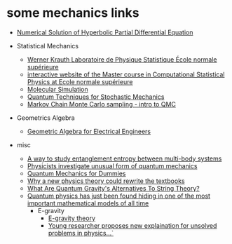 # some mechanics links

+ [Numerical Solution of Hyperbolic Partial Differential Equation](https://services.math.duke.edu/~jliu/math226/book2.pdf)

+ Statistical Mechanics
    + [Werner Krauth Laboratoire de Physique Statistique École normale supérieure](http://www.lps.ens.fr/~krauth/index.php/Main_Page)
    + [interactive website of the Master course in Computational Statistical Physics at Ecole normale supérieure](http://statmechalgcomp.wikispaces.com/#Organization-Lectures)
    + [Molecular Simulation](http://www.eng.buffalo.edu/~kofke/ce530/index.html)
    + [Quantum Techniques for Stochastic Mechanics](http://arxiv.org/abs/1209.3632)
    + [Markov Chain Monte Carlo sampling - intro to QMC](https://galeascience.wordpress.com/2016/04/27/markov-chain-monte-carlo-sampling/)

+ Geometrics Algebra
    + [Geometric Algebra for Electrical Engineers](http://peeterjoot.com/writing/geometric-algebra-for-electrical-engineers/?fbclid=IwAR0Ycp-OhsErQ9ZGFVIccOZLHhfteWLgk-n_hgCn3O9j0QASMp_ctnBrrx8)

+ misc
    + [A way to study entanglement entropy between multi-body systems](http://phys.org/news/2015-12-entanglement-entropy-multi-body.html)
    + [Physicists investigate unusual form of quantum mechanics](http://phys.org/news/2015-12-physicists-unusual-quantum-mechanics.html)
    + [Quantum Mechanics for Dummies](https://www.youtube.com/watch?v=JP9KP-fwFhk)
    + [Why a new physics theory could rewrite the textbooks](http://phys.org/news/2016-01-physics-theory-rewrite-textbooks.html)
    + [What Are Quantum Gravity's Alternatives To String Theory?](http://www.forbes.com/sites/startswithabang/2015/12/17/what-are-quantum-gravitys-alternatives-to-string-theory/#504f6f9e3f75)
    + [Quantum physics has just been found hiding in one of the most important mathematical models of all time](http://www.sciencealert.com/physicists-just-figured-out-how-quantum-mechanics-pops-up-in-game-theory)
        + E-gravity
            + [E-gravity theory](https://www.thewinnower.com/papers/3390-e-gravity-theory)
            + [Young researcher proposes new explaination for unsolved problems in physics…`](http://revoscience.com/en/young-researcher-proposes-new-explaination-for-unsolved-problems-in-physics-and-revolutionizes-the-theory-of-quantum-fluctuations/)
